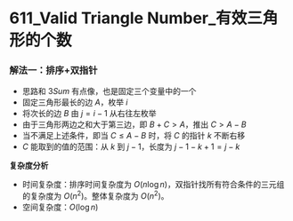 # 611_Valid Triangle Number_有效三角形的个数

### 解法一：排序+双指针

- 思路和 $3Sum$ 有点像，也是固定三个变量中的一个
- 固定三角形最长的边 $A$，枚举 $i$
- 将次长的边 $B$ 由 $j = i-1$ 从右往左枚举
- 由于三角形两边之和大于第三边，即 $B + C > A$，推出 $C > A - B$
- 当不满足上述条件，即当 $C \le A - B$ 时，将 $C$ 的指针 $k$ 不断右移
- $C$ 能取到的值的范围：从 $k$ 到 $j-1$，长度为 $j - 1 - k + 1 = j - k$

**复杂度分析**
- 时间复杂度：排序时间复杂度为 $O(n\log{n})$，双指针找所有符合条件的三元组的复杂度为 $O(n^{2})$。整体复杂度为 $O(n^{2})$。
- 空间复杂度：$O(\log{n})$
